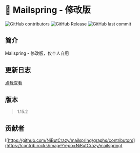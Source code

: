 # 💌 Mailspring - 修改版
![GitHub contributors](https://img.shields.io/github/contributors/NiButCrazy/mailspring?label=%E8%B4%A1%E7%8C%AE%E8%80%85)
![GitHub Release](https://img.shields.io/github/v/release/NiButCrazy/mailspring?display_name=release&label=%E6%9C%80%E6%96%B0%E5%8F%91%E5%B8%83)
![GitHub last commit](https://img.shields.io/github/last-commit/NiButCrazy/mailspring?label=%E4%B8%8A%E6%AC%A1%E6%8F%90%E4%BA%A4)


## 简介

Mailspring - 修改版，仅个人自用

## 更新日志

[点我查看](https://github.com/NiButCrazy/mailspring/blob/CHANGELOG.md)

## 版本

>1.15.2

## 贡献者

![https://github.com/NiButCrazy/mailspring/graphs/contributors](https://contrib.rocks/image?repo=NiButCrazy/mailspring)
